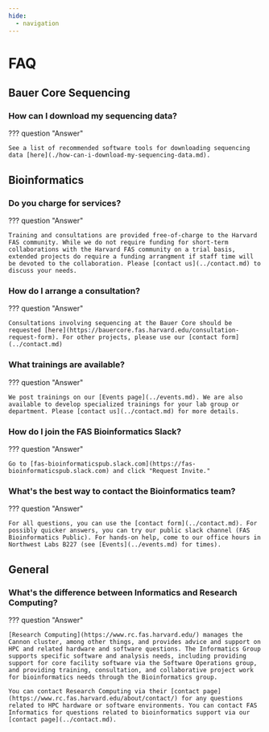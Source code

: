 ```yaml
---
hide:
  - navigation
---
```


<style>
    .md-sidebar--secondary {
        order: 0;
    }
</style>

# FAQ

## Bauer Core Sequencing

### How can I download my sequencing data?
??? question "Answer"

    See a list of recommended software tools for downloading sequencing data [here](./how-can-i-download-my-sequencing-data.md).

## Bioinformatics

### Do you charge for services?
??? question "Answer"

    Training and consultations are provided free-of-charge to the Harvard FAS community. While we do not require funding for short-term collaborations with the Harvard FAS community on a trial basis, extended projects do require a funding arrangment if staff time will be devoted to the collaboration. Please [contact us](../contact.md) to discuss your needs.

### How do I arrange a consultation?
??? question "Answer"

    Consultations involving sequencing at the Bauer Core should be requested [here](https://bauercore.fas.harvard.edu/consultation-request-form). For other projects, please use our [contact form](../contact.md)

### What trainings are available?
??? question "Answer"

    We post trainings on our [Events page](../events.md). We are also available to develop specialized trainings for your lab group or department. Please [contact us](../contact.md) for more details. 

### How do I join the FAS Bioinformatics Slack?
??? question "Answer"

    Go to [fas-bioinformaticspub.slack.com](https://fas-bioinformaticspub.slack.com) and click "Request Invite."

### What's the best way to contact the Bioinformatics team?
??? question "Answer"

    For all questions, you can use the [contact form](../contact.md). For possibly quicker answers, you can try our public slack channel (FAS Bioinformatics Public). For hands-on help, come to our office hours in Northwest Labs B227 (see [Events](../events.md) for times).

## General

### What's the difference between Informatics and Research Computing?
??? question "Answer"

    [Research Computing](https://www.rc.fas.harvard.edu/) manages the Cannon cluster, among other things, and provides advice and support on HPC and related hardware and software questions. The Informatics Group supports specific software and analysis needs, including providing support for core facility software via the Software Operations group, and providing training, consultation, and collaborative project work for bioinformatics needs through the Bioinformatics group. 

    You can contact Research Computing via their [contact page](https://www.rc.fas.harvard.edu/about/contact/) for any questions related to HPC hardware or software environments. You can contact FAS Informatics for questions related to bioinformatics support via our [contact page](../contact.md).
